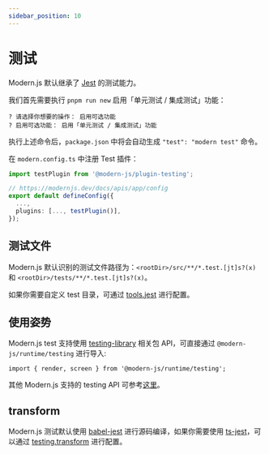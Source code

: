 ```yaml
---
sidebar_position: 10
---
```


# 测试

Modern.js 默认继承了 [Jest](https://jestjs.io/) 的测试能力。

我们首先需要执行 `pnpm run new` 启用「单元测试 / 集成测试」功能：

```
? 请选择你想要的操作： 启用可选功能
? 启用可选功能： 启用「单元测试 / 集成测试」功能
```

执行上述命令后，`package.json` 中将会自动生成 `"test": "modern test"` 命令。

在 `modern.config.ts` 中注册 Test 插件：

```ts title="modern.config.ts"
import testPlugin from '@modern-js/plugin-testing';

// https://modernjs.dev/docs/apis/app/config
export default defineConfig({
  ...,
  plugins: [..., testPlugin()],
});
```

## 测试文件

Modern.js 默认识别的测试文件路径为：`<rootDir>/src/**/*.test.[jt]s?(x)` 和 `<rootDir>/tests/**/*.test.[jt]s?(x)`。

如果你需要自定义 test 目录，可通过 [tools.jest](/docs/configure/app/tools/jest) 进行配置。

## 使用姿势

Modern.js test 支持使用 [testing-library](https://testing-library.com/docs/) 相关包 API，可直接通过 `@modern-js/runtime/testing` 进行导入:

```
import { render, screen } from '@modern-js/runtime/testing';
```

其他 Modern.js 支持的 testing API 可参考[这里](/docs/apis/app/runtime/testing/cleanup)。

## transform

Modern.js 测试默认使用 [babel-jest](https://www.npmjs.com/package/babel-jest) 进行源码编译，如果你需要使用 [ts-jest](https://github.com/kulshekhar/ts-jest)，可以通过 [testing.transform](/docs/configure/app/testing/transformer) 进行配置。
